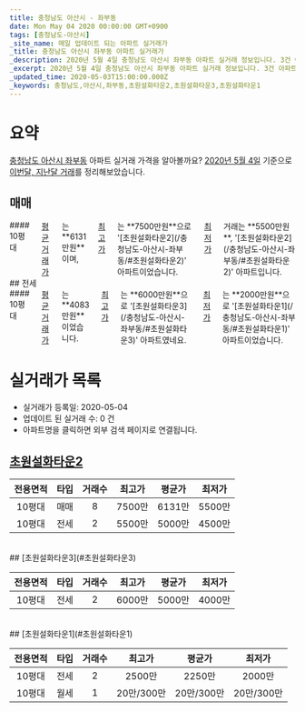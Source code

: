 ```yaml
---
title: 충청남도 아산시 - 좌부동
date: Mon May 04 2020 00:00:00 GMT+0900
tags: [충청남도-아산시]
_site_name: 매일 업데이트 되는 아파트 실거래가
_title: 충청남도 아산시 좌부동 아파트 실거래가
_description: 2020년 5월 4일 충청남도 아산시 좌부동 아파트 실거래 정보입니다. 3건 아파트 정보가 있습니다.
_excerpt: 2020년 5월 4일 충청남도 아산시 좌부동 아파트 실거래 정보입니다. 3건 아파트 정보가 있습니다.
_updated_time: 2020-05-03T15:00:00.000Z
_keywords: 충청남도,아산시,좌부동,초원설화타운2,초원설화타운3,초원설화타운1
---
```





# 요약
<ins>충청남도 아산시 좌부동</ins> 아파트 실거래 가격을 알아볼까요? <ins>2020년 5월 4일</ins> 기준으로 <ins>이번달, 지난달 거래</ins>를 정리해보았습니다.

## 매매
<div class="container">
<div class="twelve columns" markdown="1">
#### 10평대
<ins>평균 거래가</ins>는 **6131만원**이며, <ins>최고가</ins>는 **7500만원**으로 '[초원설화타운2](/충청남도-아산시-좌부동/#초원설화타운2)' 아파트이었습니다. <ins>최저가</ins> 거래는 **5500만원**, '[초원설화타운2](/충청남도-아산시-좌부동/#초원설화타운2)' 아파트입니다.
</div>
</div>
## 전세
<div class="container">
<div class="twelve columns" markdown="1">
#### 10평대
<ins>평균 거래가</ins>는 **4083만원**이었습니다. <ins>최고가</ins>는 **6000만원**으로 '[초원설화타운3](/충청남도-아산시-좌부동/#초원설화타운3)' 아파트였네요. <ins>최저가</ins>는 **2000만원**으로 '[초원설화타운1](/충청남도-아산시-좌부동/#초원설화타운1)' 아파트이었습니다.
</div>
</div>



# 실거래가 목록
- 실거래가 등록일: 2020-05-04
- 업데이트 된 실거래 수: 0 건
- 아파트명을 클릭하면 외부 검색 페이지로 연결됩니다.

## [초원설화타운2](#초원설화타운2)

|전용면적|타입|거래수|최고가|평균가|최저가|
|:---:|:---:|:---:|:---:|:---:|:---:|
|10평대|<span class="deal-type-1">매매</span>|8|7500만|6131만|5500만|
|10평대|<span class="deal-type-2">전세</span>|2|5500만|5000만|4500만|

<br/>
## [초원설화타운3](#초원설화타운3)

|전용면적|타입|거래수|최고가|평균가|최저가|
|:---:|:---:|:---:|:---:|:---:|:---:|
|10평대|<span class="deal-type-2">전세</span>|2|6000만|5000만|4000만|

<br/>
## [초원설화타운1](#초원설화타운1)

|전용면적|타입|거래수|최고가|평균가|최저가|
|:---:|:---:|:---:|:---:|:---:|:---:|
|10평대|<span class="deal-type-2">전세</span>|2|2500만|2250만|2000만|
|10평대|<span class="deal-type-3">월세</span>|1|20만/300만|20만/300만|20만/300만|

<br/>




